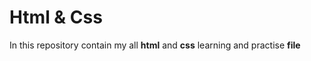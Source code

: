 # Html & Css

In this repository contain my all **html** and **css** learning and practise **file**
